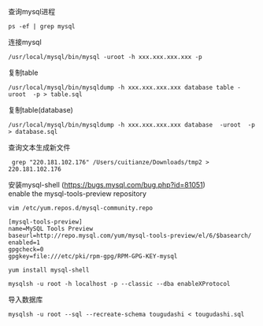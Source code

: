 查询mysql进程
```
ps -ef | grep mysql
```

连接mysql
```
/usr/local/mysql/bin/mysql -uroot -h xxx.xxx.xxx.xxx -p
```

复制table
```
/usr/local/mysql/bin/mysqldump -h xxx.xxx.xxx.xxx database table -uroot  -p > table.sql
```

复制table(database)
```
/usr/local/mysql/bin/mysqldump -h xxx.xxx.xxx.xxx database  -uroot  -p > database.sql
```

查询文本生成新文件
```
 grep "220.181.102.176" /Users/cuitianze/Downloads/tmp2 > 220.181.102.176
```

安装mysql-shell (https://bugs.mysql.com/bug.php?id=81051)    
enable the mysql-tools-preview repository
```
vim /etc/yum.repos.d/mysql-community.repo
```
```
[mysql-tools-preview]
name=MySQL Tools Preview
baseurl=http://repo.mysql.com/yum/mysql-tools-preview/el/6/$basearch/
enabled=1
gpgcheck=0
gpgkey=file:///etc/pki/rpm-gpg/RPM-GPG-KEY-mysql
```
```
yum install mysql-shell
```
```
mysqlsh -u root -h localhost -p --classic --dba enableXProtocol
```

导入数据库
```
mysqlsh -u root --sql --recreate-schema tougudashi < tougudashi.sql
```
